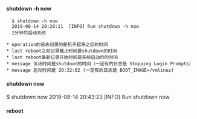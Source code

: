 #### shutdown -h now

      $ shutdown -h now 
      2019-08-14 20:28:11  [INFO] Run shutdown -h now
      2分钟后启动系统
    
    * operation的日志记录的是机子起来之后的时间  
    * last reboot之前记录截止时间是shutdown的时间
    * last reboot最新记录开始时间是系统启动的的时间
    * message 关闭时间是shutdown的时间（一定有的日志是 Stopping Login Prompts）
    * message 启动时间是 20:32:02 (一定有的日志是 BOOT_IMAGE=/vmlinuz)
    
#### shutdown now

  $ shutdown now
  2019-08-14 20:43:23 [INFO] Run shutdown now
      
#### reboot


